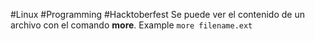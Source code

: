 #Linux #Programming #Hacktoberfest
Se puede ver el contenido de un archivo con el comando **more**. Example `more filename.ext`